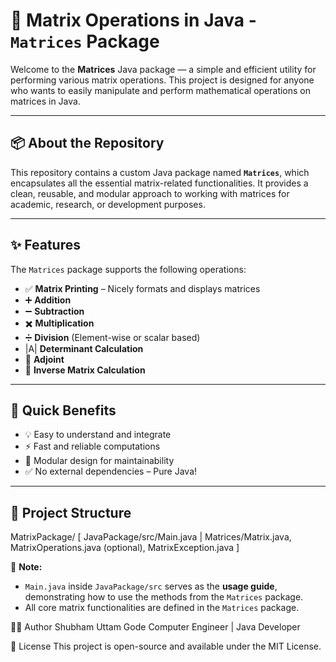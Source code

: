 # 🧮 Matrix Operations in Java - `Matrices` Package

Welcome to the **Matrices** Java package — a simple and efficient utility for performing various matrix operations. This project is designed for anyone who wants to easily manipulate and perform mathematical operations on matrices in Java.

---

## 📦 About the Repository

This repository contains a custom Java package named **`Matrices`**, which encapsulates all the essential matrix-related functionalities. It provides a clean, reusable, and modular approach to working with matrices for academic, research, or development purposes.

---

## ✨ Features

The `Matrices` package supports the following operations:

- ✅ **Matrix Printing** – Nicely formats and displays matrices  
- ➕ **Addition**  
- ➖ **Subtraction**  
- ✖️ **Multiplication**  
- ➗ **Division** (Element-wise or scalar based)  
- |A| **Determinant Calculation**  
- 🧮 **Adjoint**  
- 🔁 **Inverse Matrix Calculation**

---

## 🚀 Quick Benefits

- 💡 Easy to understand and integrate  
- ⚡ Fast and reliable computations  
- 📁 Modular design for maintainability  
- ✅ No external dependencies – Pure Java!

---

## 📂 Project Structure

MatrixPackage/ [ JavaPackage/src/Main.java | Matrices/Matrix.java, MatrixOperations.java (optional), MatrixException.java ]



📌 **Note:**  
- `Main.java` inside `JavaPackage/src` serves as the **usage guide**, demonstrating how to use the methods from the `Matrices` package.  
- All core matrix functionalities are defined in the `Matrices` package.

👨‍💻 Author
Shubham Uttam Gode
Computer Engineer | Java Developer

📜 License
This project is open-source and available under the MIT License.
